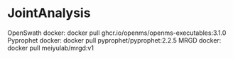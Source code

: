 # JointAnalysis

OpenSwath docker: docker pull ghcr.io/openms/openms-executables:3.1.0
Pyprophet docker: docker pull pyprophet/pyprophet:2.2.5
MRGD docker: docker pull meiyulab/mrgd:v1

